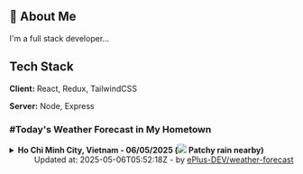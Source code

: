 ## 🚀 About Me
I'm a full stack developer...


## Tech Stack

**Client:** React, Redux, TailwindCSS

**Server:** Node, Express

### #Today's Weather Forecast in My Hometown



<details>
    <summary><b>Ho Chi Minh City, Vietnam - 06/05/2025 (<img src="https://cdn.weatherapi.com/weather/64x64/day/176.png" /> Patchy rain nearby)</b>
    </summary>

    
<table>
    <tr>
        <th>Hour</th>
        <td>00:00</td><td>01:00</td><td>02:00</td><td>03:00</td><td>04:00</td><td>05:00</td><td>06:00</td><td>07:00</td><td>08:00</td><td>09:00</td><td>10:00</td><td>11:00</td><td>12:00</td><td>13:00</td><td>14:00</td><td>15:00</td><td>16:00</td><td>17:00</td><td>18:00</td><td>19:00</td><td>20:00</td><td>21:00</td><td>22:00</td><td>23:00</td>
    </tr>
    <tr>
        <th>Weather</th>
        <td><img src="https://cdn.weatherapi.com/weather/64x64/night/116.png"></img></td><td><img src="https://cdn.weatherapi.com/weather/64x64/night/116.png"></img></td><td><img src="https://cdn.weatherapi.com/weather/64x64/night/116.png"></img></td><td><img src="https://cdn.weatherapi.com/weather/64x64/night/176.png"></img></td><td><img src="https://cdn.weatherapi.com/weather/64x64/night/176.png"></img></td><td><img src="https://cdn.weatherapi.com/weather/64x64/night/176.png"></img></td><td><img src="https://cdn.weatherapi.com/weather/64x64/day/176.png"></img></td><td><img src="https://cdn.weatherapi.com/weather/64x64/day/176.png"></img></td><td><img src="https://cdn.weatherapi.com/weather/64x64/day/176.png"></img></td><td><img src="https://cdn.weatherapi.com/weather/64x64/day/176.png"></img></td><td><img src="https://cdn.weatherapi.com/weather/64x64/day/119.png"></img></td><td><img src="https://cdn.weatherapi.com/weather/64x64/day/122.png"></img></td><td><img src="https://cdn.weatherapi.com/weather/64x64/day/116.png"></img></td><td><img src="https://cdn.weatherapi.com/weather/64x64/day/176.png"></img></td><td><img src="https://cdn.weatherapi.com/weather/64x64/day/116.png"></img></td><td><img src="https://cdn.weatherapi.com/weather/64x64/day/116.png"></img></td><td><img src="https://cdn.weatherapi.com/weather/64x64/day/116.png"></img></td><td><img src="https://cdn.weatherapi.com/weather/64x64/day/113.png"></img></td><td><img src="https://cdn.weatherapi.com/weather/64x64/day/113.png"></img></td><td><img src="https://cdn.weatherapi.com/weather/64x64/night/113.png"></img></td><td><img src="https://cdn.weatherapi.com/weather/64x64/night/113.png"></img></td><td><img src="https://cdn.weatherapi.com/weather/64x64/night/116.png"></img></td><td><img src="https://cdn.weatherapi.com/weather/64x64/night/113.png"></img></td><td><img src="https://cdn.weatherapi.com/weather/64x64/night/116.png"></img></td>
    </tr>
    <tr>
        <th>Condition</th>
        <td width="200px">Partly Cloudy </td><td width="200px">Partly Cloudy </td><td width="200px">Partly Cloudy </td><td width="200px">Patchy rain nearby</td><td width="200px">Patchy rain nearby</td><td width="200px">Patchy rain nearby</td><td width="200px">Patchy rain nearby</td><td width="200px">Patchy rain nearby</td><td width="200px">Patchy rain nearby</td><td width="200px">Patchy rain nearby</td><td width="200px">Cloudy </td><td width="200px">Overcast </td><td width="200px">Partly cloudy</td><td width="200px">Patchy rain nearby</td><td width="200px">Partly Cloudy </td><td width="200px">Partly Cloudy </td><td width="200px">Partly Cloudy </td><td width="200px">Sunny</td><td width="200px">Sunny</td><td width="200px">Clear </td><td width="200px">Clear </td><td width="200px">Partly Cloudy </td><td width="200px">Clear </td><td width="200px">Partly Cloudy </td>
    </tr>
    <tr>
        <th>Temperature</th>
        <td>28.1 °C</td><td>28 °C</td><td>27.7 °C</td><td>27.5 °C</td><td>27.3 °C</td><td>27.1 °C</td><td>27.2 °C</td><td>28.8 °C</td><td>30.7 °C</td><td>32.7 °C</td><td>34.5 °C</td><td>36.2 °C</td><td>33.1 °C</td><td>35.9 °C</td><td>34.8 °C</td><td>35.8 °C</td><td>35.5 °C</td><td>33.7 °C</td><td>31.9 °C</td><td>30.6 °C</td><td>30 °C</td><td>29.6 °C</td><td>29.3 °C</td><td>29 °C</td>
    </tr>
    <tr>
        <th>Wind</th>
        <td>10.4 kph</td><td>9 kph</td><td>7.6 kph</td><td>6.8 kph</td><td>6.5 kph</td><td>6.5 kph</td><td>6.1 kph</td><td>8.6 kph</td><td>9.7 kph</td><td>10.8 kph</td><td>11.2 kph</td><td>12.2 kph</td><td>16.6 kph</td><td>21.6 kph</td><td>20.2 kph</td><td>18.7 kph</td><td>19.8 kph</td><td>20.9 kph</td><td>19.4 kph</td><td>19.4 kph</td><td>18 kph</td><td>14.8 kph</td><td>11.9 kph</td><td>10.4 kph</td>
    </tr>
</table>

</details>

<div align="right">
    Updated at: 2025-05-06T05:52:18Z - by <a target="_blank"
        href="https://github.com/ePlus-DEV/weather-forecast">ePlus-DEV/weather-forecast</a>
</div>